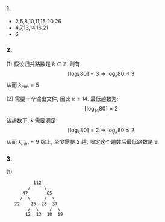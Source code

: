 ### 1.
- 2,5,8,10,11,15,20,26
- 4,7,13,14,16,21
- 6

### 2.
(1)
假设归并路数是 $k\in \mathbb Z$, 则有
$$\lceil\log_k 80\rceil=3\Rightarrow \log_k 80\leq 3$$
从而 $k_{min} = 5$

(2)
需要一个输出文件, 因此 $k\leq 14$.
最低趟数为:
$$\lceil\log_{14} 80\rceil=2$$
该趟数下, $k$ 需要满足:
$$\lceil\log_k 80\rceil=2\Rightarrow \log_k 80\leq 2$$
从而 $k_{min} = 9$
综上, 至少需要 $2$ 趟, 限定这个趟数后最低路数是 $9$.

### 3.
(1)
```
          112
        /     \
      47       65
     /  \     /  \
   22    25  28  37
        /  \    /  \
       12  13  18  19
```
